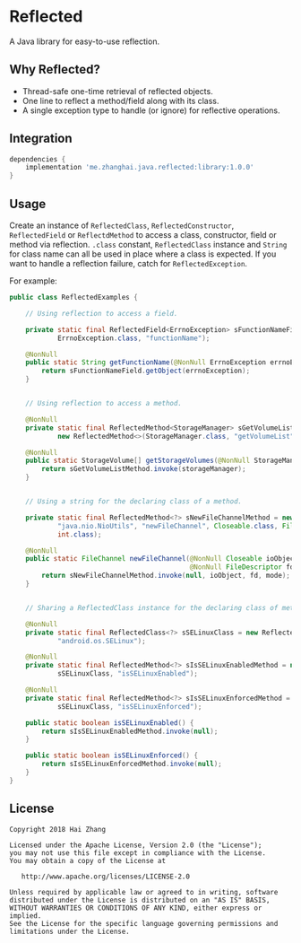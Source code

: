 # Reflected

A Java library for easy-to-use reflection.

## Why Reflected?

- Thread-safe one-time retrieval of reflected objects.
- One line to reflect a method/field along with its class.
- A single exception type to handle (or ignore) for reflective operations.

## Integration

```gradle
dependencies {
    implementation 'me.zhanghai.java.reflected:library:1.0.0'
}
```

## Usage

Create an instance of `ReflectedClass`, `ReflectedConstructor`, `ReflectedField` or `ReflectdMethod` to access a class, constructor, field or method via reflection. `.class` constant, `ReflectedClass` instance and `String` for class name can all be used in place where a class is expected. If you want to handle a reflection failure, catch for `ReflectedException`.

For example:

```java
public class ReflectedExamples {

    // Using reflection to access a field.

    private static final ReflectedField<ErrnoException> sFunctionNameField = new ReflectedField<>(
            ErrnoException.class, "functionName");

    @NonNull
    public static String getFunctionName(@NonNull ErrnoException errnoException) {
        return sFunctionNameField.getObject(errnoException);
    }


    // Using reflection to access a method.

    @NonNull
    private static final ReflectedMethod<StorageManager> sGetVolumeListMethod =
            new ReflectedMethod<>(StorageManager.class, "getVolumeList");

    @NonNull
    public static StorageVolume[] getStorageVolumes(@NonNull StorageManager storageManager) {
        return sGetVolumeListMethod.invoke(storageManager);
    }


    // Using a string for the declaring class of a method.

    private static final ReflectedMethod<?> sNewFileChannelMethod = new ReflectedMethod<>(
            "java.nio.NioUtils", "newFileChannel", Closeable.class, FileDescriptor.class,
            int.class);

    @NonNull
    public static FileChannel newFileChannel(@NonNull Closeable ioObject,
                                             @NonNull FileDescriptor fd, int mode) {
        return sNewFileChannelMethod.invoke(null, ioObject, fd, mode);
    }


    // Sharing a ReflectedClass instance for the declaring class of methods.

    @NonNull
    private static final ReflectedClass<?> sSELinuxClass = new ReflectedClass<>(
            "android.os.SELinux");

    @NonNull
    private static final ReflectedMethod<?> sIsSELinuxEnabledMethod = new ReflectedMethod<>(
            sSELinuxClass, "isSELinuxEnabled");

    @NonNull
    private static final ReflectedMethod<?> sIsSELinuxEnforcedMethod = new ReflectedMethod<>(
            sSELinuxClass, "isSELinuxEnforced");

    public static boolean isSELinuxEnabled() {
        return sIsSELinuxEnabledMethod.invoke(null);
    }

    public static boolean isSELinuxEnforced() {
        return sIsSELinuxEnforcedMethod.invoke(null);
    }
}
```

## License

    Copyright 2018 Hai Zhang

    Licensed under the Apache License, Version 2.0 (the "License");
    you may not use this file except in compliance with the License.
    You may obtain a copy of the License at

       http://www.apache.org/licenses/LICENSE-2.0

    Unless required by applicable law or agreed to in writing, software
    distributed under the License is distributed on an "AS IS" BASIS,
    WITHOUT WARRANTIES OR CONDITIONS OF ANY KIND, either express or implied.
    See the License for the specific language governing permissions and
    limitations under the License.
